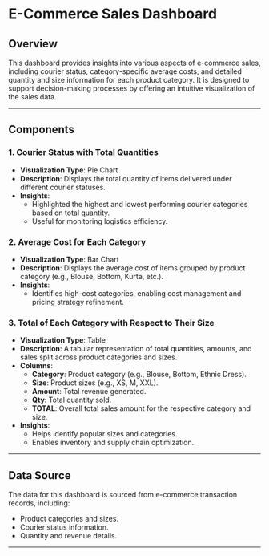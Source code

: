 # **E-Commerce Sales Dashboard**

## **Overview**

This dashboard provides insights into various aspects of e-commerce sales, including courier status, category-specific average costs, and detailed quantity and size information for each product category. It is designed to support decision-making processes by offering an intuitive visualization of the sales data.

---

## **Components**

### **1\. Courier Status with Total Quantities**

* **Visualization Type**: Pie Chart  
* **Description**: Displays the total quantity of items delivered under different courier statuses.  
* **Insights**:  
  * Highlighted the highest and lowest performing courier categories based on total quantity.  
  * Useful for monitoring logistics efficiency.

### **2\. Average Cost for Each Category**

* **Visualization Type**: Bar Chart  
* **Description**: Displays the average cost of items grouped by product category (e.g., Blouse, Bottom, Kurta, etc.).  
* **Insights**:  
  * Identifies high-cost categories, enabling cost management and pricing strategy refinement.

### **3\. Total of Each Category with Respect to Their Size**

* **Visualization Type**: Table  
* **Description**: A tabular representation of total quantities, amounts, and sales split across product categories and sizes.  
* **Columns**:  
  * **Category**: Product category (e.g., Blouse, Bottom, Ethnic Dress).  
  * **Size**: Product sizes (e.g., XS, M, XXL).  
  * **Amount**: Total revenue generated.  
  * **Qty**: Total quantity sold.  
  * **TOTAL**: Overall total sales amount for the respective category and size.  
* **Insights**:  
  * Helps identify popular sizes and categories.  
  * Enables inventory and supply chain optimization.

---

## **Data Source**

The data for this dashboard is sourced from e-commerce transaction records, including:

* Product categories and sizes.  
* Courier status information.  
* Quantity and revenue details.

---

